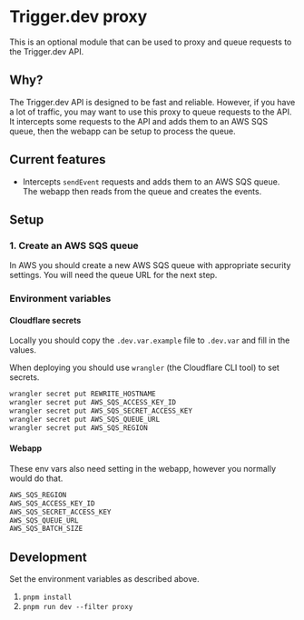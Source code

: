 # Trigger.dev proxy

This is an optional module that can be used to proxy and queue requests to the Trigger.dev API.

## Why?

The Trigger.dev API is designed to be fast and reliable. However, if you have a lot of traffic, you may want to use this proxy to queue requests to the API. It intercepts some requests to the API and adds them to an AWS SQS queue, then the webapp can be setup to process the queue.

## Current features

- Intercepts `sendEvent` requests and adds them to an AWS SQS queue. The webapp then reads from the queue and creates the events.

## Setup

### 1. Create an AWS SQS queue

In AWS you should create a new AWS SQS queue with appropriate security settings. You will need the queue URL for the next step.

### Environment variables

#### Cloudflare secrets

Locally you should copy the `.dev.var.example` file to `.dev.var` and fill in the values.

When deploying you should use `wrangler` (the Cloudflare CLI tool) to set secrets.

```bash
wrangler secret put REWRITE_HOSTNAME
wrangler secret put AWS_SQS_ACCESS_KEY_ID
wrangler secret put AWS_SQS_SECRET_ACCESS_KEY
wrangler secret put AWS_SQS_QUEUE_URL
wrangler secret put AWS_SQS_REGION
```

#### Webapp

These env vars also need setting in the webapp, however you normally would do that.

```bash
AWS_SQS_REGION
AWS_SQS_ACCESS_KEY_ID
AWS_SQS_SECRET_ACCESS_KEY
AWS_SQS_QUEUE_URL
AWS_SQS_BATCH_SIZE
```

## Development

Set the environment variables as described above.

1. `pnpm install`
2. `pnpm run dev --filter proxy`
